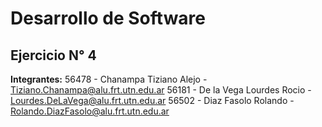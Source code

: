 # Desarrollo de Software 
## Ejercicio N° 4
**Integrantes:**
56478 - Chanampa Tiziano Alejo - Tiziano.Chanampa@alu.frt.utn.edu.ar
56181 - De la Vega Lourdes Rocio - Lourdes.DeLaVega@alu.frt.utn.edu.ar
56502 - Diaz Fasolo Rolando - Rolando.DiazFasolo@alu.frt.utn.edu.ar
